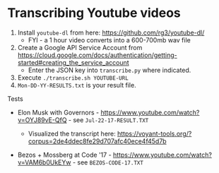 # Transcribing Youtube videos

1. Install `youtube-dl` from here: https://github.com/rg3/youtube-dl/
   * FYI - a 1 hour video converts into a 600-700mb wav file
2. Create a Google API Service Account from https://cloud.google.com/docs/authentication/getting-started#creating_the_service_account
   * Enter the JSON key into `transcribe.py` where indicated.
3.  Execute `./transcribe.sh YOUTUBE-URL`
4. `Mon-DD-YY-RESULTS.txt` is your result file.


Tests

* Elon Musk with Governors - https://www.youtube.com/watch?v=OYJ89vE-QfQ - see `Jul-22-17-RESULT.TXT`
   * Visualized the transcript here: https://voyant-tools.org/?corpus=2de4ddec8fe29d707afc40ece4f45d7b

* Bezos + Mossberg at Code '17 - https://www.youtube.com/watch?v=VAM6b0UkEYw - see `BEZOS-CODE-17.TXT`
